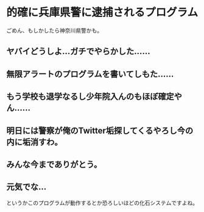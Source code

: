 # 的確に兵庫県警に逮捕されるプログラム

ごめん、もしかしたら神奈川県警かも。

## ヤバイどうしよ…ガチでやらかした……
## 無限アラートのプログラムを書いてしもた……
## もう学校も退学なるし少年院入んのもほぼ確定やん……
## 明日には警察が俺のTwitter垢探してくるやろし今の内に垢消すわ。 
## みんな今までありがとう。
## 元気でな…

というかこのプログラムが動作するとか恐ろしいほどの化石システムですよね。
